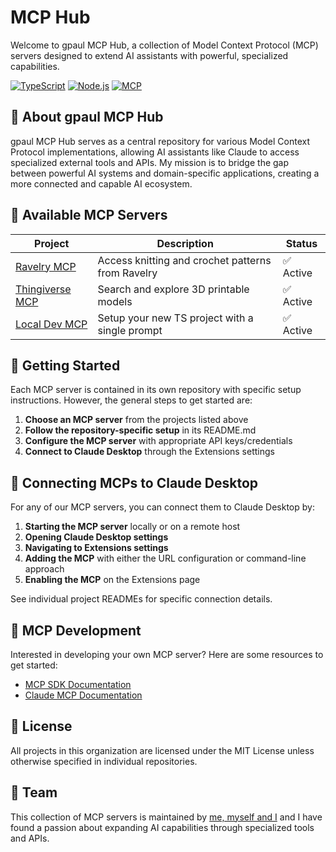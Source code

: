 # MCP Hub

Welcome to gpaul MCP Hub, a collection of Model Context Protocol (MCP) servers designed to extend AI assistants with powerful, specialized capabilities.

[![TypeScript](https://img.shields.io/badge/TypeScript-007ACC?style=for-the-badge&logo=typescript&logoColor=white)](https://www.typescriptlang.org/)
[![Node.js](https://img.shields.io/badge/Node.js-339933?style=for-the-badge&logo=nodedotjs&logoColor=white)](https://nodejs.org/)
[![MCP](https://img.shields.io/badge/MCP-Ready-blue?style=for-the-badge)](https://www.anthropic.com/claude)

## 🌟 About gpaul MCP Hub

gpaul MCP Hub serves as a central repository for various Model Context Protocol implementations, allowing AI assistants like Claude to access specialized external tools and APIs. My mission is to bridge the gap between powerful AI systems and domain-specific applications, creating a more connected and capable AI ecosystem.

## 🔧 Available MCP Servers

| Project | Description | Status |
|---------|-------------|--------|
| [Ravelry MCP](https://github.com/gpaul-mcp/MCP_ravelry) | Access knitting and crochet patterns from Ravelry | ✅ Active |
| [Thingiverse MCP](https://github.com/gpaul-mcp/MCP_thingiverse) | Search and explore 3D printable models | ✅ Active |
| [Local Dev MCP](https://github.com/gpaul-mcp/MCP_localDev) | Setup your new TS project with a single prompt | ✅ Active |

## 🚀 Getting Started

Each MCP server is contained in its own repository with specific setup instructions. However, the general steps to get started are:

1. **Choose an MCP server** from the projects listed above
2. **Follow the repository-specific setup** in its README.md
3. **Configure the MCP server** with appropriate API keys/credentials
4. **Connect to Claude Desktop** through the Extensions settings

## 🔗 Connecting MCPs to Claude Desktop

For any of our MCP servers, you can connect them to Claude Desktop by:

1. **Starting the MCP server** locally or on a remote host
2. **Opening Claude Desktop settings**
3. **Navigating to Extensions settings**
4. **Adding the MCP** with either the URL configuration or command-line approach
5. **Enabling the MCP** on the Extensions page

See individual project READMEs for specific connection details.

## 🔬 MCP Development

Interested in developing your own MCP server? Here are some resources to get started:

- [MCP SDK Documentation](https://github.com/anthropics/anthropic-cookbook/tree/main/mcp)
- [Claude MCP Documentation](https://docs.anthropic.com/claude/docs/model-context-protocol-mcp)


## 📄 License

All projects in this organization are licensed under the MIT License unless otherwise specified in individual repositories.

## 👥 Team

This collection of MCP servers is maintained by [me, myself and I](https://github.com/gpaul-faldin) and I have found a passion about expanding AI capabilities through specialized tools and APIs.
